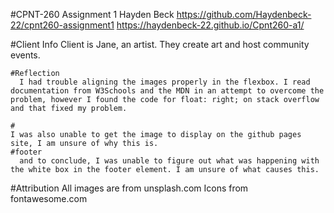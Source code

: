 #CPNT-260 Assignment 1
  Hayden Beck
  https://github.com/Haydenbeck-22/cpnt260-assignment1
  https://haydenbeck-22.github.io/Cpnt260-a1/

  #Client Info
    Client is Jane, an artist.
    They create art and host community events.

    #Reflection
      I had trouble aligning the images properly in the flexbox. I read documentation from W3Schools and the MDN in an attempt to overcome the problem, however I found the code for float: right; on stack overflow and that fixed my problem. 

    #
    I was also unable to get the image to display on the github pages site, I am unsure of why this is.
    #footer
      and to conclude, I was unable to figure out what was happening with the white box in the footer element. I am unsure of what causes this.

  #Attribution
    All images are from unsplash.com
    Icons from fontawesome.com